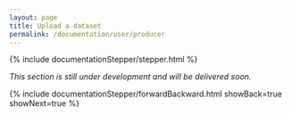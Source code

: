 ```yaml
---
layout: page
title: Upload a dataset
permalink: /documentation/user/producer
---
```


<!-- Show the current active documentation page -->
{% include documentationStepper/stepper.html %}

_This section is still under development and will be delivered soon._

{% include documentationStepper/forwardBackward.html showBack=true showNext=true %}
